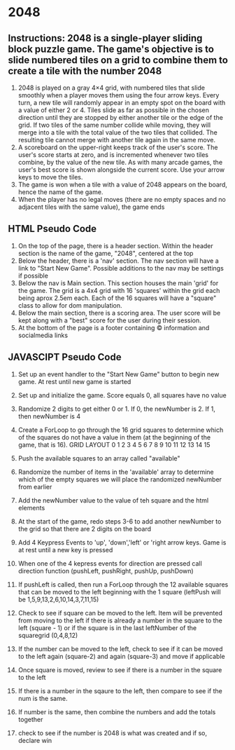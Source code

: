 # 2048

## Instructions: 2048 is a single-player sliding block puzzle game. The game's objective is to slide numbered tiles on a grid to combine them to create a tile with the number 2048

1. 2048 is played on a gray 4×4 grid, with numbered tiles that slide smoothly when a player moves them using the four arrow keys. Every turn, a new tile will randomly appear in an empty spot on the board with a value of either 2 or 4. Tiles slide as far as possible in the chosen direction until they are stopped by either another tile or the edge of the grid. If two tiles of the same number collide while moving, they will merge into a tile with the total value of the two tiles that collided. The resulting tile cannot merge with another tile again in the same move. 
2. A scoreboard on the upper-right keeps track of the user's score. The user's score starts at zero, and is incremented whenever two tiles combine, by the value of the new tile. As with many arcade games, the user's best score is shown alongside the current score. Use your arrow keys to move the tiles. 
3. The game is won when a tile with a value of 2048 appears on the board, hence the name of the game.
4. When the player has no legal moves (there are no empty spaces and no adjacent tiles with the same value), the game ends

## HTML Pseudo Code
1. On the top of the page, there is a header section. Within the header section is the name of the game, "2048", centered at the top
2. Below the header, there is a 'nav' section. The nav section will have a link to "Start New Game". Possible additions to the nav may be settings if possible 
3. Below the nav is Main section. This section houses the main 'grid' for the game. The grid is a 4x4 grid with 16 'squares' within the grid each being aprox 2.5em each. Each of the 16 squares will have a "square" class to allow for dom manipulation. 
4. Below the main section, there is a scoring area. The user score will be kept along with a "best" score for the user during their session. 
5. At the bottom of the page is a footer containing © information and socialmedia links

## JAVASCIPT Pseudo Code
1. Set up an event handler to the "Start New Game" button to begin new game. At rest until new game is started
2. Set up and initialize the game. Score equals 0, all squares have no value
3. Randomize 2 digits to get either 0 or 1. If 0, the newNumber is 2. If 1, then newNumber is 4
4. Create a ForLoop to go through the 16 grid squares to determine which of the squares do not have a value in them (at the beginning of the game, that is 16). 
GRID LAYOUT
 0  1  2  3
 4  5  6  7
 8  9 10 11
12 13 14 15


5. Push the available squares to an array called "available"
6. Randomize the number of items in the 'available' array to determine which of the empty squares we will place the randomized newNumber from earlier
7. Add the newNumber value to the value of teh square and the html elements
8. At the start of the game, redo steps 3-6 to add another newNumber to the grid so that there are 2 digits on the board
9. Add 4 Keypress Events to 'up', 'down','left' or 'right arrow keys. Game is at rest until a new key is pressed
10. When one of the 4 kepress events for direction are pressed call direction function (pushLeft, pushRight, pushUp, pushDown)
11. If pushLeft is called, then run a ForLoop through the 12 available squares that can be moved to the left beginning with the 1 square (leftPush will be 1,5,9,13,2,6,10,14,3,7,11,15)
12. Check to see if square can be moved to the left. Item will be prevented from moving to the left if there is already a number in the square to the left (square - 1) or if the square is in the last leftNumber of the squaregrid (0,4,8,12)
13. If the number can be moved to the left, check to see if it can be moved to the left again (square-2) and again (square-3) and move if applicable
14. Once square is moved, review to see if there is a number in the square to the left
15. If there is a number in the sqaure to the left, then compare to see if the num is the same. 
16. If number is the same, then combine the numbers and add the totals together
17. check to see if the number is 2048 is what was created and if so, declare win




